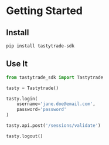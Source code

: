 # Getting Started

## Install
```shell
pip install tastytrade-sdk
```

## Use It
```python
from tastytrade_sdk import Tastytrade

tasty = Tastytrade()

tasty.login(
    username='jane.doe@email.com',
    password='password'
)

tasty.api.post('/sessions/validate')

tasty.logout()
```
